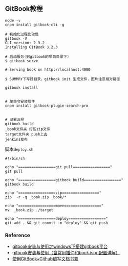 ## GitBook教程

```shell
node -v
cnpm install gitbook-cli -g

# 初始化过程比较慢
gitbook -V
CLI version: 2.3.2
Installing GitBook 3.2.3

# 启动服务(到gitbook的项目目录下)
$ gitbook serve

# Serving book on http://localhost:4000

$ SUMMRY下写好目录，gitbook init 生成文件，图片注意相对路径

gitbook install 


# 单命令安装插件
cnpm install gitbook-plugin-search-pro


# 部署流程
gitbook build
_book文件夹 打包zip文件 
target文件夹 push上去
jenkins发布

```



脚本`deploy.sh`

```shell
#!/bin/sh

echo "=================git pull================="
git pull

echo "=================gitbook build================="
gitbook build

echo "=================zip================="
zip  -r -q _book.zip _book/*

echo "=================move================="
mv  _book.zip ./target

echo "=================deploy================="
git add . && git commit -m "deploy" && git push
```













### Reference

- [gitbook安装与使用之windows下搭建gitbook平台](https://www.cnblogs.com/Lam7/p/6109872.html)
- [gitbook安装与使用（含常用插件和book.json配置详解）](https://blog.csdn.net/fghsfeyhdf/article/details/88403548)
- [使用GitBook+Github编写文档书籍](http://michael728.github.io/2018/09/08/tools-gitbook-hackpythonista-notebook/)